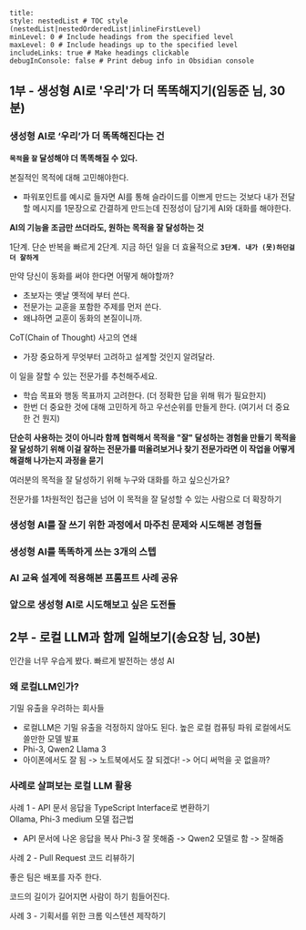 ```table-of-contents
title: 
style: nestedList # TOC style (nestedList|nestedOrderedList|inlineFirstLevel)
minLevel: 0 # Include headings from the specified level
maxLevel: 0 # Include headings up to the specified level
includeLinks: true # Make headings clickable
debugInConsole: false # Print debug info in Obsidian console
```
## 1부 - 생성형 AI로 '우리'가 더 똑똑해지기(임동준 님, 30분)

### 생성형 AI로 ‘우리’가 더 똑똑해진다는 건

**`목적`을 `잘` 달성해야 더 똑똑해질 수 있다.**

본질적인 목적에 대해 고민해야한다. 

* 파워포인트를 예시로 들자면 AI를 통해 슬라이드를 이쁘게 만드는 것보다 
  내가 전달할 메시지를 1문장으로 간결하게 만드는데 진정성이 담기게 AI와 대화를 해야한다.
  
**AI의 기능을 조금만 쓰더라도, 원하는 목적을 잘 달성하는 것**

1단계. 단순 반복을 빠르게
2단계. 지금 하던 일을 더 효율적으로
**`3단계. 내가 (못)하던걸 더 잘하게`** 

만약 당신이 동화를 써야 한다면 어떻게 해야할까?
* 초보자는 옛날 옛적에 부터 쓴다.
* 전문가는 교훈을 포함한 주제를 먼저 쓴다. 
* 왜냐하면 교훈이 동화의 본질이니까.

CoT(Chain of Thought) 사고의 연쇄
* 가장 중요하게 무엇부터 고려하고 설계할 것인지 알려달라.


이 일을 잘할 수 있는 전문가를 추천해주세요. 
* 학습 목표와 행동 목표까지 고려한다. (더 정확한 답을 위해 뭐가 필요한지)
* 한번 더 중요한 것에 대해 고민하게 하고 우선순위를 만들게 한다. (여기서 더 중요한 건 뭔지)

**단순히 사용하는 것이 아니라 함께 협력해서 목적을 "잘" 달성하는 경험을 만들기**
**목적을 잘 달성하기 위해 이걸 잘하는 전문가를 떠올려보거나 찾기**
**전문가라면 이 작업을 어떻게 해결해 나가는지 과정을 묻기**

여러분의 목적을 잘 달성하기 위해 누구와 대화를 하고 싶으신가요?

전문가를 1차원적인 접근을 넘어 이 목적을 잘 달성할 수 있는 사람으로 더 확장하기

### 생성형 AI를 잘 쓰기 위한 과정에서 마주친 문제와 시도해본 경험들
### 생성형 AI를 똑똑하게 쓰는 3개의 스텝

### AI 교육 설계에 적용해본 프롬프트 사례 공유
### 앞으로 생성형 AI로 시도해보고 싶은 도전들

## 2부 - 로컬 LLM과 함께 일해보기(송요창 님, 30분)

인간을 너무 우습게 봤다. 
빠르게 발전하는 생성 AI
### 왜 로컬LLM인가?

기밀 유출을 우려하는 회사들
* 로컬LLM은 기밀 유출을 걱정하지 않아도 된다.
높은 로컬 컴퓨팅 파워
로컬에서도 쓸만한 모델 발표
* Phi-3, Qwen2 Llama 3
* 아이폰에서도 잘 됨 -> 노트북에서도 잘 되겠다! -> 어디 써먹을 곳 없을까?

### 사례로 살펴보는 로컬 LLM 활용  

사례 1 - API 문서 응답을 TypeScript Interface로 변환하기  
Ollama, Phi-3 medium 모델
접근법
* API 문서에 나온 응답을 복사
Phi-3 잘 못해줌 -> Qwen2 모델로 함 -> 잘해줌

사례 2 - Pull Request 코드 리뷰하기  

좋은 팀은 배포를 자주 한다. 

코드의 길이가 길어지면 사람이 하기 힘들어진다.

사례 3 - 기획서를 위한 크롬 익스텐션 제작하기
